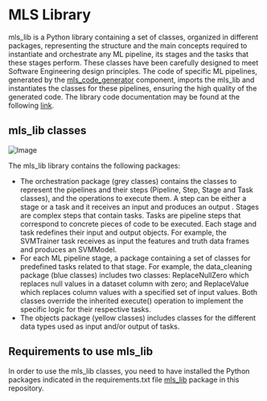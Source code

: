 # MLS Library

mls_lib is a Python library containing a set of classes, organized in different packages, representing the structure and the main concepts required to instantiate and orchestrate any ML pipeline, its stages and the tasks that these stages perform. These classes have been carefully designed to meet Software Engineering design principles. The code of specific ML pipelines, generated by the [mls_code_generator](https://github.com/MLSToolbox/mls_code_generator) component, imports the mls_lib and instantiates the classes for these pipelines, ensuring the high quality of the generated code. The library code documentation may be found at the following [link](https://mlstoolbox.github.io/mls_lib/).

## mls_lib classes

![Image](https://github.com/user-attachments/assets/c232f1dc-4847-4fac-bb7e-08c0ba27822c)

The mls_lib library contains the following packages:
- The orchestration package (grey classes) contains the classes to represent the pipelines and their steps (Pipeline, Step, Stage and Task classes), and the operations to execute them. A step can be either a stage or a task and it receives an input and produces an output . Stages are complex steps that contain tasks. Tasks are pipeline steps that correspond to concrete pieces of code to be executed. Each stage and task redefines their input and output objects. For example, the SVMTrainer task receives as input the features and truth data frames and produces an SVMModel. 
- For each ML pipeline stage, a package containing a set of classes for predefined tasks related to that stage. For example, the data_cleaning package (blue classes) includes two classes: ReplaceNullZero which replaces null values in a dataset column with zero; and ReplaceValue which replaces column values with a specified set of input values.  Both classes override the inherited execute() operation to implement the specific logic for their respective tasks.
- The objects package (yellow classes) includes classes for the different data types used as input and/or output of tasks.

## Requirements to use mls_lib
In order to use the mls_lib classes, you need to have installed the Python packages indicated in the requirements.txt file [mls_lib](https://github.com/MLSToolbox/mls_lib/blob/main/mls_lib/requirements.txt) package in this repository.  
